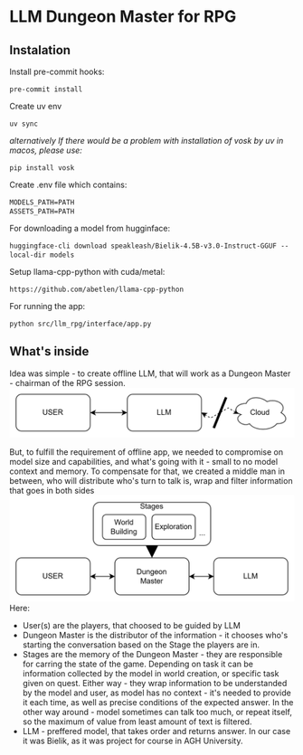 # LLM Dungeon Master for RPG

## Instalation

Install pre-commit hooks:

```
pre-commit install
```

Create uv env

```
uv sync
```

_alternatively If there would be a problem with installation of vosk by uv in macos, please use:_

```
pip install vosk
```

Create .env file which contains:

```
MODELS_PATH=PATH
ASSETS_PATH=PATH
```

For downloading a model from hugginface:

```
huggingface-cli download speakleash/Bielik-4.5B-v3.0-Instruct-GGUF --local-dir models
```

Setup llama-cpp-python with cuda/metal:

```
https://github.com/abetlen/llama-cpp-python
```

For running the app:

```
python src/llm_rpg/interface/app.py
```

## What's inside

Idea was simple - to create offline LLM, that will work as a Dungeon Master - chairman of the RPG session.
![main concept](images/concept.png)

But, to fulfill the requirement of offline app, we needed to compromise on model size and capabilities, and what's going with it - small to no model context and memory.
To compensate for that, we created a middle man in between, who will distribute who's turn to talk is, wrap and filter information that goes in both sides
![idea](images/idea.png)
Here:

- User(s) are the players, that choosed to be guided by LLM
- Dungeon Master is the distributor of the information - it chooses who's starting the conversation based on the Stage the players are in.
- Stages are the memory of the Dungeon Master - they are responsible for carring the state of the game. Depending on task it can be information collected by the model in world creation, or specific task given on quest. Either way - they wrap information to be understanded by the model and user, as model has no context - it's needed to provide it each time, as well as precise conditions of the expected answer. In the other way around - model sometimes can talk too much, or repeat itself, so the maximum of value from least amount of text is filtered.
- LLM - preffered model, that takes order and returns answer. In our case it was Bielik, as it was project for course in AGH University.
